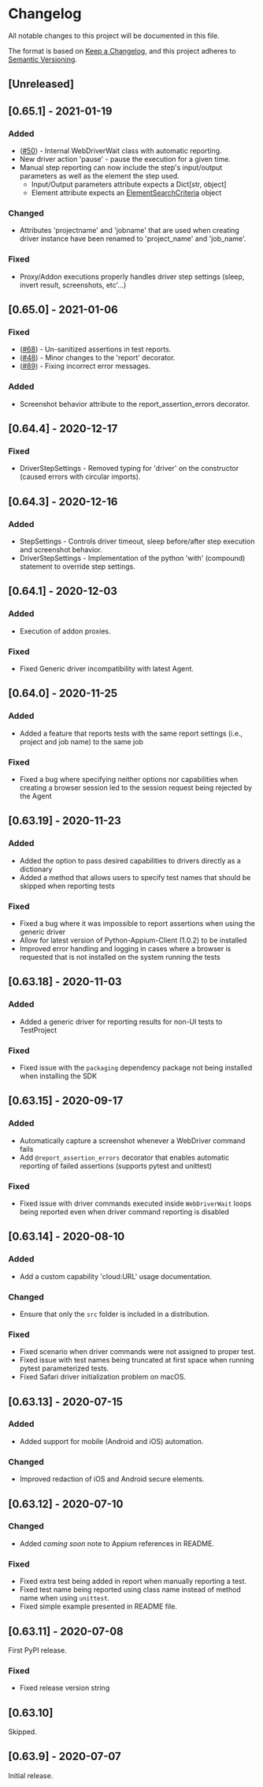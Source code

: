 # Changelog
All notable changes to this project will be documented in this file.

The format is based on [Keep a Changelog](https://keepachangelog.com/en/1.0.0/),
and this project adheres to [Semantic Versioning](https://semver.org/spec/v2.0.0.html).

## [Unreleased]

## [0.65.1] - 2021-01-19

### Added

- ([#50](https://github.com/testproject-io/python-sdk/issues/50)) - 
  Internal WebDriverWait class with automatic reporting.
- New driver action 'pause' - pause the execution for a given time.
- Manual step reporting can now include the step's input/output parameters as well as the element the step used.
    - Input/Output parameters attribute expects a Dict[str, object]
    - Element attribute expects an [ElementSearchCriteria](https://github.com/testproject-io/python-sdk/blob/master/src/testproject/classes/elementsearchcriteria.py) object
  
### Changed

- Attributes 'projectname' and 'jobname' that are used when creating driver instance have been renamed to
  'project_name' and 'job_name'.
  
### Fixed

- Proxy/Addon executions properly handles driver step settings (sleep, invert result, screenshots, etc'...)

## [0.65.0] - 2021-01-06

### Fixed

- ([#68](https://github.com/testproject-io/python-sdk/issues/68)) - Un-sanitized assertions in test reports.
- ([#48](https://github.com/testproject-io/python-sdk/issues/48)) - Minor changes to the 'report' decorator.
- ([#89](https://github.com/testproject-io/python-sdk/issues/89)) - Fixing incorrect error messages.

### Added

- Screenshot behavior attribute to the report_assertion_errors decorator.

## [0.64.4] - 2020-12-17

### Fixed

- DriverStepSettings - Removed typing for 'driver' on the constructor (caused errors with circular imports).

## [0.64.3] - 2020-12-16

### Added

- StepSettings - Controls driver timeout, sleep before/after step execution and screenshot behavior.
- DriverStepSettings - Implementation of the python 'with' (compound) statement to override step settings. 

## [0.64.1] - 2020-12-03

### Added

- Execution of addon proxies.

### Fixed

- Fixed Generic driver incompatibility with latest Agent.

## [0.64.0] - 2020-11-25

### Added

- Added a feature that reports tests with the same report settings (i.e., project and job name) to the same job

### Fixed

- Fixed a bug where specifying neither options nor capabilities when creating a browser session led to the session request being rejected by the Agent 

## [0.63.19] - 2020-11-23

### Added

- Added the option to pass desired capabilities to drivers directly as a dictionary
- Added a method that allows users to specify test names that should be skipped when reporting tests

### Fixed

- Fixed a bug where it was impossible to report assertions when using the generic driver 
- Allow for latest version of Python-Appium-Client (1.0.2) to be installed
- Improved error handling and logging in cases where a browser is requested that is not installed on the system running the tests

## [0.63.18] - 2020-11-03

### Added

- Added a generic driver for reporting results for non-UI tests to TestProject

### Fixed

- Fixed issue with the `packaging` dependency package not being installed when installing the SDK

## [0.63.15] - 2020-09-17

### Added

- Automatically capture a screenshot whenever a WebDriver command fails
- Add `@report_assertion_errors` decorator that enables automatic reporting of failed assertions (supports pytest and unittest)

### Fixed

- Fixed issue with driver commands executed inside `WebDriverWait` loops being reported even when driver command reporting is disabled

## [0.63.14] - 2020-08-10

### Added

- Add a custom capability 'cloud:URL' usage documentation.

### Changed

- Ensure that only the `src` folder is included in a distribution.

### Fixed

- Fixed scenario when driver commands were not assigned to proper test.
- Fixed issue with test names being truncated at first space when running pytest parameterized tests.
- Fixed Safari driver initialization problem on macOS.

## [0.63.13] - 2020-07-15

### Added

- Added support for mobile (Android and iOS) automation.

### Changed

- Improved redaction of iOS and Android secure elements.

## [0.63.12] - 2020-07-10

### Changed

- Added _coming soon_ note to Appium references in README.

### Fixed

- Fixed extra test being added in report when manually reporting a test.
- Fixed test name being reported using class name instead of method name when using `unittest`.
- Fixed simple example presented in README file.

## [0.63.11] - 2020-07-08

First PyPI release.

### Fixed

- Fixed release version string

## [0.63.10]

Skipped.

## [0.63.9] - 2020-07-07

Initial release.